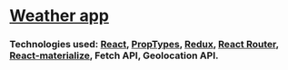 ﻿# [Weather app](https://weather-hniezdilov.netlify.app/)

### Technologies used: [React](https://reactjs.org/), [PropTypes](https://reactjs.org/docs/typechecking-with-proptypes.html), [Redux](https://redux.js.org/), [React Router](https://reactrouter.com/web/guides/quick-start), [React-materialize](https://material-ui.com), Fetch API, Geolocation API.
